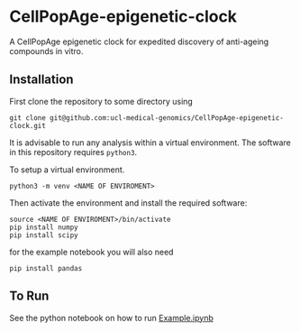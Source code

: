 # CellPopAge-epigenetic-clock

A CellPopAge epigenetic clock for expedited discovery of anti-ageing compounds in vitro.

## Installation

First clone the repository to some directory using

```
git clone git@github.com:ucl-medical-genomics/CellPopAge-epigenetic-clock.git
```

It is advisable to run any analysis within a virtual environment. The software in this repository requires `python3`.

To setup a virtual environment.

```
python3 -m venv <NAME OF ENVIROMENT>
```

Then activate the environment and install the required software:

```
source <NAME OF ENVIROMENT>/bin/activate
pip install numpy
pip install scipy
```

for the example notebook you will also need

```
pip install pandas
```

## To Run

See the python notebook on how to run [Example.ipynb](Example.ipynb)
